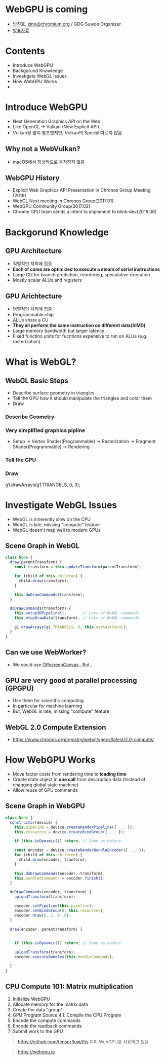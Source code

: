 # WebGPU is coming
- 방진호, zino@chromium.org / GDG Suwon Organizer
- [발표자료](https://docs.google.com/presentation/d/15vO2rnCs3WvE9XNV2FPULEsTFq7gLRtpH_2wg97krAE/edit#slide=id.g6534a83c91_1_0)

# Contents
- Introduce WebGPU
- Backgorund Knowledge
- Investigate WebGL Issues
- How WebGPU Works
-

# Introduce WebGPU
- Next Generation Graphics API on the Web
- Like OpenGL -> Vulkan (New Explicit API)
- Vulkan을 많이 참조했지만, Vulkan의 Spec을 따르지 않음

## Why not a WebVulkan?
- macOS에서 정상적으로 동작하지 않음

## WebGPU History
- Explicit Web Graphics API Presentation in Chronos Group Meeting (2016)
- WebGL Next meeting in Chronos Group(2017.01)
- WebGPU Community Group(2017.02)
- Chrome GPU team sends a intent to implement to blink-dev(2018.06)

# Backgorund Knowledge

## GPU Architecture
- 직렬적인 처리에 집중
- **Each of cores are optimized to execute a steam of serial instructions**
- Large CU for branch prediction, reordering, speculative execution
- Mostly scalar ALUs and registers

## GPU Arichtecture
- 병렬적인 처리에 집중
- Programmable chip
- ALUs share a CU
- **They all perform the same instruction on different data(SIMD)**
- Large memory bandwidth but larger latency
- Fixed functino units for fucntions expensive to run on ALUs (e.g. rasterization)

# What is WebGL?

## WebGL Basic Steps
- Describe surface geometry in triangles
- Tell the GPU how it should manipulate the triangles and color them
- Draw

### Describe Geometry

### Very simplified graphics pipline
- Setup -> Vertex Shader(Programmable) -> Rasterization -> Fragment Shader(Programmable) -> Rendering

### Tell the GPU

### Draw
g1.drawArrays(g1.TRIANGELS, 0, 3);

# Investigate WebGL Issues
- WebGL is inherently slow on the CPU
- WebGL is late, missing "compute" feature
- WebGL doesn't map well to modern GPUs

## Scene Graph in WebGL

```JavaScript
class Node {
  draw(parentTransform) {
    const transform = this.updateTransform(parentTransform);

    for (child of this.children) {
      child.draw(transform);
    }

    this.doDrawCommands(transform);
  }

  doDrawCommands(transform) {
    this.setup3DPipeline();       // Lots of WebGL commands
    this.etupDrawData(transform); // Lots of WebGL commands

    g1.drawArrays(g1.TRIANGELS, 0, this.vertextCount);
  }
}
```

## Can we use WebWorker?
- We could use [OffscreenCanvas](https://tv.naver.com/v/4578450)...But..

## GPU are very good at parallel processing (GPGPU)
- Use them for scientific computing
- In particular for machine learning
- But, WebGL is late, missing "compute" feature

## WebGL 2.0 Compute Extension
- https://www.chronos.org/registry/webgl/specs/latest/2.0-compute/

# How WebGPU Works
- Move factor costs from rendering time to **loading time**
- Create state object in **one call** from description data (Instead of changing global state machine)
- Allow reuse of GPU commands

## Scene Graph in WebGPU

```JavaScript
class Node {
  constructor(device) {
    this.pipeline = device.createRenderPipeline({ ... });
    this.resources = device.createBindGroup({ ... });

    if (this.isDynamic()) return; // Same as before

    const encoder = device.createRenderBundleEncoder({ ... });
    for (child of this.children) {
      child.draw(encoder, tranform);
    }

    this.doDrawCommands(encoder, transform);
    this.bundledCommands = encoder.finish();
  }

  doDrawCommands(encoder, transform) {
    uploadTransform(transform);

    encoder.setPipeline(this.pipeline);
    encoder.setBindGroup(0, this.resources);
    encoder.draw(6, 1, 0 ,0);
  }

  draw(encoder, parentTransform) {
    ...

    if (this.isDynamic()) return; // Same as before

    uploadTransform(transform);
    encoder.executeBundles(this.bundleCommands);

  }
}
```

## CPU Compute 101: Matrix multiplication
1. Initialize WebGPU
2. Allocate memory for the matrix data
3. Create the data "group"
4. GPU Program Source
   4.1. Compile the CPU Program
5. Encode the compute commands
6. Encode the readback commands
7. Submit work to the GPU

> https://github.com/tensorflow/tfjs 이미 WebGPU를 사용하고 있음

> https://webgpu.io
